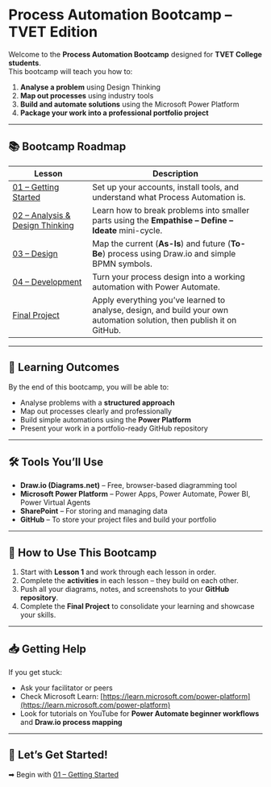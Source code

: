 # Process Automation Bootcamp – TVET Edition

Welcome to the **Process Automation Bootcamp** designed for **TVET College students**.  
This bootcamp will teach you how to:
1. **Analyse a problem** using Design Thinking
2. **Map out processes** using industry tools
3. **Build and automate solutions** using the Microsoft Power Platform
4. **Package your work into a professional portfolio project**

---

## 📚 Bootcamp Roadmap

| Lesson | Description |
|--------|-------------|
| [01 – Getting Started](01-Getting-Started.md) | Set up your accounts, install tools, and understand what Process Automation is. |
| [02 – Analysis & Design Thinking](02-Analysis-and-Design-Thinking.md) | Learn how to break problems into smaller parts using the **Empathise – Define – Ideate** mini-cycle. |
| [03 – Design](03-Design.md) | Map the current (**As-Is**) and future (**To-Be**) process using Draw.io and simple BPMN symbols. |
| [04 – Development](04-Development.md) | Turn your process design into a working automation with Power Automate. |
| [Final Project](final-project.md) | Apply everything you’ve learned to analyse, design, and build your own automation solution, then publish it on GitHub. |

---

## 🎯 Learning Outcomes
By the end of this bootcamp, you will be able to:
- Analyse problems with a **structured approach**
- Map out processes clearly and professionally
- Build simple automations using the **Power Platform**
- Present your work in a portfolio-ready GitHub repository

---

## 🛠 Tools You’ll Use
- **Draw.io (Diagrams.net)** – Free, browser-based diagramming tool  
- **Microsoft Power Platform** – Power Apps, Power Automate, Power BI, Power Virtual Agents  
- **SharePoint** – For storing and managing data  
- **GitHub** – To store your project files and build your portfolio

---

## 📌 How to Use This Bootcamp
1. Start with **Lesson 1** and work through each lesson in order.
2. Complete the **activities** in each lesson – they build on each other.
3. Push all your diagrams, notes, and screenshots to your **GitHub repository**.
4. Complete the **Final Project** to consolidate your learning and showcase your skills.

---

## 📥 Getting Help
If you get stuck:
- Ask your facilitator or peers
- Check Microsoft Learn: [https://learn.microsoft.com/power-platform](https://learn.microsoft.com/power-platform)
- Look for tutorials on YouTube for **Power Automate beginner workflows** and **Draw.io process mapping**

---

## 🚀 Let’s Get Started!
➡ Begin with [01 – Getting Started](01-Getting-Started.md)  
